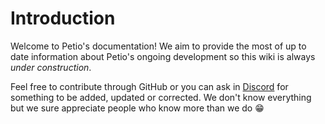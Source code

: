 # Introduction

Welcome to Petio's documentation! We aim to provide the most of up to date information about Petio's ongoing development so this wiki is always _under construction_.

&#x20;Feel free to contribute through GitHub or you can ask in [Discord](https://discord.gg/bseGmrUd3N) for something to be added, updated or corrected. We don't know everything but we sure appreciate people who know more than we do :grin:

